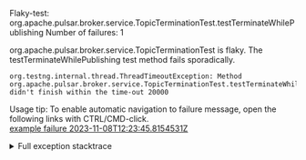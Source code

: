         
Flaky-test: org.apache.pulsar.broker.service.TopicTerminationTest.testTerminateWhilePublishing
Number of failures: 1

org.apache.pulsar.broker.service.TopicTerminationTest is flaky. The testTerminateWhilePublishing test method fails sporadically.

```
org.testng.internal.thread.ThreadTimeoutException: Method org.apache.pulsar.broker.service.TopicTerminationTest.testTerminateWhilePublishing() didn't finish within the time-out 20000
```

Usage tip: To enable automatic navigation to failure message, open the following links with CTRL/CMD-click.  
[example failure 2023-11-08T12:23:45.8154531Z](https://github.com/apache/pulsar/actions/runs/6797974216/job/18481516993#step:11:661)  


<details>
<summary>Full exception stacktrace</summary>
<code><pre>
org.testng.internal.thread.ThreadTimeoutException: Method org.apache.pulsar.broker.service.TopicTerminationTest.testTerminateWhilePublishing() didn't finish within the time-out 20000
	at java.base@17.0.9/jdk.internal.misc.Unsafe.park(Native Method)
	at java.base@17.0.9/java.util.concurrent.locks.LockSupport.park(LockSupport.java:211)
	at java.base@17.0.9/java.util.concurrent.CompletableFuture$Signaller.block(CompletableFuture.java:1864)
	at java.base@17.0.9/java.util.concurrent.ForkJoinPool.unmanagedBlock(ForkJoinPool.java:3465)
	at java.base@17.0.9/java.util.concurrent.ForkJoinPool.managedBlock(ForkJoinPool.java:3436)
	at java.base@17.0.9/java.util.concurrent.CompletableFuture.waitingGet(CompletableFuture.java:1898)
	at java.base@17.0.9/java.util.concurrent.CompletableFuture.get(CompletableFuture.java:2072)
	at app//org.apache.pulsar.broker.service.TopicTerminationTest.testTerminateWhilePublishing(TopicTerminationTest.java:172)
	at java.base@17.0.9/jdk.internal.reflect.NativeMethodAccessorImpl.invoke0(Native Method)
	at java.base@17.0.9/jdk.internal.reflect.NativeMethodAccessorImpl.invoke(NativeMethodAccessorImpl.java:77)
	at java.base@17.0.9/jdk.internal.reflect.DelegatingMethodAccessorImpl.invoke(DelegatingMethodAccessorImpl.java:43)
	at java.base@17.0.9/java.lang.reflect.Method.invoke(Method.java:568)
	at app//org.testng.internal.invokers.MethodInvocationHelper.invokeMethod(MethodInvocationHelper.java:139)
	at app//org.testng.internal.invokers.InvokeMethodRunnable.runOne(InvokeMethodRunnable.java:47)
	at app//org.testng.internal.invokers.InvokeMethodRunnable.call(InvokeMethodRunnable.java:76)
	at app//org.testng.internal.invokers.InvokeMethodRunnable.call(InvokeMethodRunnable.java:11)
	at java.base@17.0.9/java.util.concurrent.FutureTask.run(FutureTask.java:264)
	at java.base@17.0.9/java.util.concurrent.ThreadPoolExecutor.runWorker(ThreadPoolExecutor.java:1136)
	at java.base@17.0.9/java.util.concurrent.ThreadPoolExecutor$Worker.run(ThreadPoolExecutor.java:635)
	at java.base@17.0.9/java.lang.Thread.run(Thread.java:840)

</pre></code>
</details>

